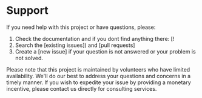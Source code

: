 # Support

If you need help with this project or have questions, please:

1. Check the documentation and if you dont find anything there: [!
2. Search the [existing issues]) and [pull requests]
3. Create a [new issue] if your question is not answered or your problem is not solved.

Please note that this project is maintained by volunteers who have limited availability. We'll do our best to address your questions and concerns in a timely manner. If you wish to expedite your issue by providing a monetary incentive, please contact us directly for consulting services.
